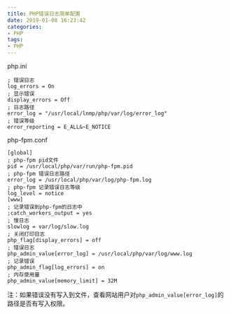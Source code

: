 ```yaml
---
title: PHP错误日志简单配置
date: 2019-01-08 16:23:42
categories:
- PHP
tags:
- PHP
---
```

php.ini
```
; 错误日志
log_errors = On
; 显示错误
display_errors = Off
; 日志路径
error_log = "/usr/local/lnmp/php/var/log/error_log"
; 错误等级
error_reporting = E_ALL&~E_NOTICE
```
<!--more-->
php-fpm.conf
```
[global]
; php-fpm pid文件
pid = /usr/local/php/var/run/php-fpm.pid
; php-fpm 错误日志路径
error_log = /usr/local/php/var/log/php-fpm.log
; php-fpm 记录错误日志等级
log_level = notice
[www]
; 记录错误到php-fpm的日志中
;catch_workers_output = yes
; 慢日志
slowlog = var/log/slow.log
; 关闭打印日志
php_flag[display_errors] = off
; 错误日志
php_admin_value[error_log] = /usr/local/php/var/log/www.log
; 记录错误
php_admin_flag[log_errors] = on
; 内存使用量
php_admin_value[memory_limit] = 32M
```
注：如果错误没有写入到文件，查看网站用户对`php_admin_value[error_log]`的路径是否有写入权限。
